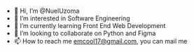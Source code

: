 - 👋 Hi, I’m @NuelUzoma
- 👀 I’m interested in Software Engineering 
- 🌱 I’m currently learning Front End Web Development 
- 💞️ I’m looking to collaborate on Python and Figma
- 📫 How to reach me emcool17@gmail.com, you can mail me

<!---
NuelUzoma/NuelUzoma is a ✨ special ✨ repository because its `README.md` (this file) appears on your GitHub profile.
You can click the Preview link to take a look at your changes.
--->
